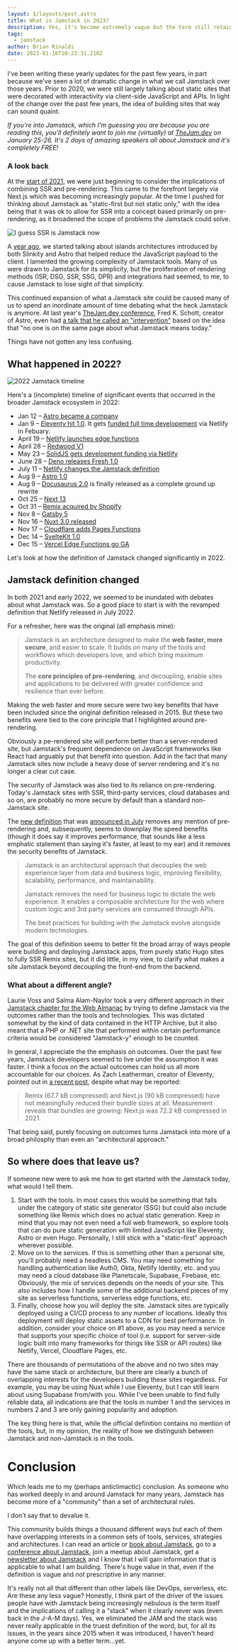 ```yaml
---
layout: $/layouts/post.astro
title: What is Jamstack in 2023?
description: Yes, it's become extremely vague but the term still retains some value for developers.
tags:
  - jamstack
author: Brian Rinaldi
date: 2023-01-16T10:23:31.210Z
---
```


I've been writing these yearly updates for the past few years, in part because we've seen a lot of dramatic change in what we call Jamstack over those years. Prior to 2020, we were still largely talking about static sites that were decorated with interactivity via client-side JavaScript and APIs. In light of the change over the past few years, the idea of building sites that way can sound quaint.

_If you're into Jamstack, which I'm guessing you are because you are reading this, you'll definitely want to join me (virtually) at [TheJam.dev](https://thejam.dev) on January 25-26. It's 2 days of amazing speakers all about Jamstack and it's completely FREE!_

### A look back

At the [start of 2021](https://remotesynthesis.com/blog/jamstack-in-2021/), we were just beginning to consider the implications of combining SSR and pre-rendering. This came to the forefront largely via Next.js which was becoming increasingly popular. At the time I pushed for thinking about Jamstack as "static-first but not static only," with the idea being that it was ok to allow for SSR into a concept based primarily on pre-rendering, as it broadened the scope of problems the Jamstack could solve.

![I guess SSR is Jamstack now](/images/posts/ssr-meme.jpg)

A [year ago](https://remotesynthesis.com/blog/jamstack-in-2022/), we started talking about islands architectures introduced by both Slinkity and Astro that helped reduce the JavaScript payload to the client. I lamented the growing complexity of Jamstack tools. Many of us were drawn to Jamstack for its simplicity, but the proliferation of rendering methods (ISR, DSG, SSR, SSG, DPR) and integrations had seemed, to me, to cause Jamstack to lose sight of that simplicity.

This continued expansion of what a Jamstack site could be caused many of us to spend an inordinate amount of time debating what the heck Jamstack is anymore. At last year's [TheJam.dev conference](https://cfe.dev/events/the-jam-2022/), Fred K. Schott, creator of Astro, even had [a talk that he called an "intervention"](https://cfe.dev/sessions/jamdev2022-what-is-jamstack/) based on the idea that "no one is on the same page about what Jamstack means today."

Things have not gotten any less confusing.

## What happened in 2022?

![2022 Jamstack timeline](/images/posts/2022-jamstack-timeline.jpg)

Here's a (incomplete) timeline of significant events that occurred in the broader Jamstack ecosystem in 2022:

* Jan 12 – [Astro became a company](https://astro.build/blog/the-astro-technology-company/)
* Jan 9 – [Eleventy hit 1.0](https://github.com/11ty/eleventy/releases/tag/v1.0.0). It gets [funded full time developement](https://www.11ty.dev/blog/eleventy-oss/) via Netlify in Febuary.
* April 19 – [Netlify launches edge functions](https://www.netlify.com/blog/announcing-serverless-compute-with-edge-functions/)
* April 28 – [Redwood V1](https://v1launchweek.redwoodjs.com/)
* May 23 – [SolidJS gets development funding via Netlify](https://dev.to/ryansolid/when-netlify-asks-you-to-full-time-oss-you-say-yes-5ccf)
* June 28 – [Deno releases Fresh 1.0]( https://deno.com/blog/fresh-is-stable)
* July 11 – [Netlify changes the Jamstack definition](https://www.netlify.com/blog/the-jamstack-definition-evolved/)
* Aug 9 – [Astro 1.0](https://astro.build/blog/astro-1/) 
* Aug 9 – [Docusaurus 2.0](https://docusaurus.io/blog/2022/08/01/announcing-docusaurus-2.0)  is finally released as a complete ground up rewrite
* Oct 25 – [Next 13](https://nextjs.org/blog/next-13)
* Oct 31 – [Remix acquired by Shopify](https://remix.run/blog/remixing-shopify)
* Nov 8 – [Gatsby 5](https://www.gatsbyjs.com/blog/gatsby-5/)
* Nov 16 – [Nuxt 3.0 released](https://nuxt.com/v3)
* Nov 17 – [Cloudflare adds Pages Functions](https://blog.cloudflare.com/pages-full-stack-frameworks/)
* Dec 14 – [SvelteKit 1.0](https://svelte.dev/blog/announcing-sveltekit-1.0)
* Dec 15 – [Vercel Edge Functions go GA](https://vercel.com/blog/edge-functions-generally-available)

Let's look at how the definition of Jamstack changed significantly in 2022.

## Jamstack definition changed

In both 2021 and early 2022, we seemed to be inundated with debates about what Jamstack was. So a good place to start is with the revamped definition that Netlify released in July 2022. 

For a refresher, here was the original (all emphasis mine):

> Jamstack is an architecture designed to make the **web faster, more secure**, and easier to scale. It builds on many of the tools and workflows which developers love, and which bring maximum productivity.
>
> The **core principles of pre-rendering**, and decoupling, enable sites and applications to be delivered with greater confidence and resilience than ever before. 

Making the web faster and more secure were two key benefits that have been included since the original definition released in 2015. But these two benefits were tied to the core principle that I highlighted around pre-rendering.

Obviously a pe-rendered site will perform better than a server-rendered site, but Jamstack's frequent dependence on JavaScript frameworks like React had arguably put that benefit into question. Add in the fact that many Jamstack sites now include a heavy dose of server rendering and it's no longer a clear cut case.

The security of Jamstack was also tied to its reliance on pre-rendering. Today's Jamstack sites with SSR, third-party services, cloud databases and so on, are probably no more secure by default than a standard non-Jamstack site.

The [new definition](https://www.netlify.com/blog/the-jamstack-definition-evolved/) that was [announced in July](https://www.netlify.com/blog/the-jamstack-definition-evolved/) removes any mention of pre-rendering and, subsequently, seems to downplay the speed benefits (though it does say it improves performance, that sounds like a less emphatic statement than saying it's faster, at least to my ear) and it removes the security benefits of Jamstack.

> Jamstack is an architectural approach that decouples the web experience layer from data and business logic, improving flexibility, scalability, performance, and maintainability.
>
> Jamstack removes the need for business logic to dictate the web experience. It enables a composable architecture for the web where custom logic and 3rd party services are consumed through APIs.
>
> The best practices for building with the Jamstack evolve alongside modern technologies.

The goal of this definition seems to better fit the broad array of ways people were building and deploying Jamstack apps, from purely static Hugo sites to fully SSR Remix sites, but it did little, in my view, to clarify what makes a site Jamstack beyond decoupling the front-end from the backend.

### What about a different angle?

Laurie Voss and Salma Alam-Naylor took a very different approach in their [Jamstack chapter for the Web Almanac](https://almanac.httparchive.org/en/2022/jamstack) by trying to define Jamstack via the outcomes rather than the tools and technologies. This was dictated somewhat by the kind of data contained in the HTTP Archive, but it also meant that a PHP or .NET site that performed within certain performance criteria would be considered "Jamstack-y" enough to be counted.

In general, I appreciate the the emphasis on outcomes. Over the past few years, Jamstack developers seemed to live under the assumption it was faster. I think a focus on the actual outcomes can hold us all more accountable for our choices. As Zach Leatherman, creator of Eleventy, pointed out in [a recent post](https://www.zachleat.com/web/javascript-community/), despite what may be reported:

>  Remix (67.7 kB compressed) and Next.js (90 kB compressed) have not meaningfully reduced their bundle sizes at all. Measurement reveals that bundles are growing: Next.js was 72.2 kB compressed in 2021.

That being said, purely focusing on outcomes turns Jamstack into more of a broad philosphy than even an "architectural approach."

## So where does that leave us?

If someone new were to ask me how to get started with the Jamstack today, what would I tell them.

1. Start with the tools. In most cases this would be something that falls under the category of static site generator (SSG) but could also include something like Remix which does no actual static generation. Keep in mind that you may not even need a full web framework, so explore tools that can do pure static generation with limited JavaScript like Eleventy, Astro or even Hugo. Personally, I still stick with a "static-first" approach wherever possible.
2. Move on to the services. If this is something other than a personal site, you'll probably need a headless CMS. You may need something for handling authentication like Auth0, Okta, Netlify Identity, etc. and you may need a cloud database like Planetscale, Supabase, Firebase, etc. Obviously, the mix of services depends on the needs of your site. This also includes how I handle some of the additional backend pieces of my site as serverless functions, serverless edge functions, etc.
3. Finally, choose how you will deploy the site. Jamstack sites are typically deployed using a CI/CD process to any number of locations. Ideally this deployment will deploy static assets to a CDN for best performance. In addition, consider your choice on #1 above, as you may need a service that supports your specific choice of tool (i.e. support for server-side logic built into many frameworks for things like SSR or API routes) like Netlify, Vercel, Cloudflare Pages, etc.

There are thousands of permutations of the above and no two sites may have the same stack or architecture, but there are clearly a bunch of overlapping interests for the developers building these sites regardless. For example, you may be using Nuxt while I use Eleventy, but I can still learn about using Supabase from/with you. While I've been unable to find fully reliable data, all indications are that the tools in number 1 and the services in numbers 2 and 3 are only gaining popularity and adoption.

The key thing here is that, while the official definition contains no mention of the tools, but, in my opinion, the reality of how we distinguish between Jamstack and non-Jamstack is in the tools.

# Conclusion

Which leads me to my (perhaps anticlimactic) conclusion. As someone who has worked deeply in and around Jamstack for many years, Jamstack has become more of a "community" than a set of architectural rules.

I don't say that to devalue it.

This community builds things a thousand different ways but each of them have overlapping interests in a common sets of tools, services, strategies and architectures. I can read an article or [book about Jamstack](https://www.manning.com/books/the-jamstack-book), go to a [conference about Jamstack](https://thejam.dev), join a meetup about Jamstack, get a [newsletter about Jamstack](https://jamstack.email) and I know that I will gain information that is applicable to what I am building. There's huge value in that, even if the definition is vague and not prescriptive in any manner.

It's really not all that different than other labels like DevOps, serverless, etc. Are these any less vague? Honestly, I think part of the driver of the issues people have with Jamstack being increasingly nebulous is the term itself and the implications of calling it a "stack" when it clearly never was (even back in the J-A-M days). Yes, we eliminated the JAM and the stack was never really applicable in the truest definition of the word, but, for all its issues, in the years since 2015 when it was introduced, I haven't heard anyone come up with a better term...yet.